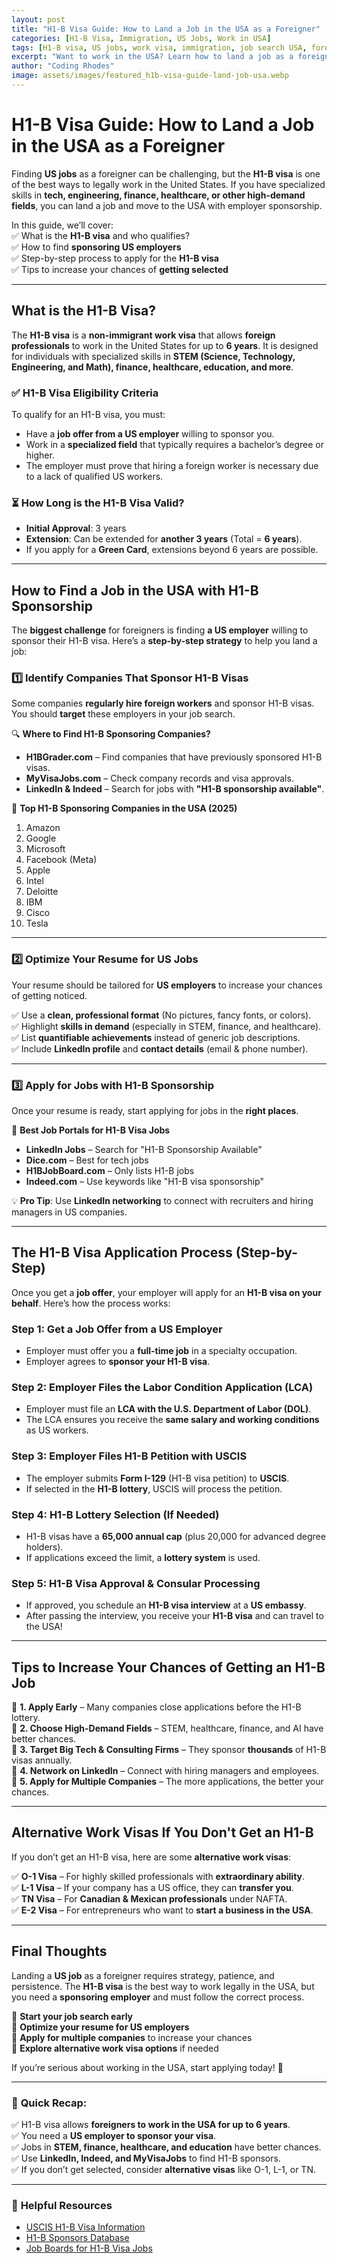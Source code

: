 ```yaml
---
layout: post
title: "H1-B Visa Guide: How to Land a Job in the USA as a Foreigner"
categories: [H1-B Visa, Immigration, US Jobs, Work in USA]
tags: [H1-B visa, US jobs, work visa, immigration, job search USA, foreigners in USA]
excerpt: "Want to work in the USA? Learn how to land a job as a foreigner and navigate the H1-B visa process successfully. Step-by-step guide for job seekers worldwide."
author: "Coding Rhodes"
image: assets/images/featured_h1b-visa-guide-land-job-usa.webp
---
```


# H1-B Visa Guide: How to Land a Job in the USA as a Foreigner  

Finding **US jobs** as a foreigner can be challenging, but the **H1-B visa** is one of the best ways to legally work in the United States. If you have specialized skills in **tech, engineering, finance, healthcare, or other high-demand fields**, you can land a job and move to the USA with employer sponsorship.  

In this guide, we’ll cover:  
✅ What is the **H1-B visa** and who qualifies?  
✅ How to find **sponsoring US employers**  
✅ Step-by-step process to apply for the **H1-B visa**  
✅ Tips to increase your chances of **getting selected**  

---

## What is the H1-B Visa?  

The **H1-B visa** is a **non-immigrant work visa** that allows **foreign professionals** to work in the United States for up to **6 years**. It is designed for individuals with specialized skills in **STEM (Science, Technology, Engineering, and Math), finance, healthcare, education, and more**.  

### ✅ **H1-B Visa Eligibility Criteria**  
To qualify for an H1-B visa, you must:  
- Have a **job offer from a US employer** willing to sponsor you.  
- Work in a **specialized field** that typically requires a bachelor’s degree or higher.  
- The employer must prove that hiring a foreign worker is necessary due to a lack of qualified US workers.  

### ⏳ **How Long is the H1-B Visa Valid?**  
- **Initial Approval**: 3 years  
- **Extension**: Can be extended for **another 3 years** (Total = **6 years**).  
- If you apply for a **Green Card**, extensions beyond 6 years are possible.  

---

## How to Find a Job in the USA with H1-B Sponsorship  

The **biggest challenge** for foreigners is finding **a US employer** willing to sponsor their H1-B visa. Here’s a **step-by-step strategy** to help you land a job:  

### 1️⃣ **Identify Companies That Sponsor H1-B Visas**  

Some companies **regularly hire foreign workers** and sponsor H1-B visas. You should **target** these employers in your job search.  

🔍 **Where to Find H1-B Sponsoring Companies?**  
- **H1BGrader.com** – Find companies that have previously sponsored H1-B visas.  
- **MyVisaJobs.com** – Check company records and visa approvals.  
- **LinkedIn & Indeed** – Search for jobs with **"H1-B sponsorship available"**.  

📌 **Top H1-B Sponsoring Companies in the USA (2025)**  
1. Amazon  
2. Google  
3. Microsoft  
4. Facebook (Meta)  
5. Apple  
6. Intel  
7. Deloitte  
8. IBM  
9. Cisco  
10. Tesla  

---

### 2️⃣ **Optimize Your Resume for US Jobs**  

Your resume should be tailored for **US employers** to increase your chances of getting noticed.  

✅ Use a **clean, professional format** (No pictures, fancy fonts, or colors).  
✅ Highlight **skills in demand** (especially in STEM, finance, and healthcare).  
✅ List **quantifiable achievements** instead of generic job descriptions.  
✅ Include **LinkedIn profile** and **contact details** (email & phone number).  

---

### 3️⃣ **Apply for Jobs with H1-B Sponsorship**  

Once your resume is ready, start applying for jobs in the **right places**.  

📌 **Best Job Portals for H1-B Visa Jobs**  
- **LinkedIn Jobs** – Search for "H1-B Sponsorship Available"  
- **Dice.com** – Best for tech jobs  
- **H1BJobBoard.com** – Only lists H1-B jobs  
- **Indeed.com** – Use keywords like "H1-B visa sponsorship"  

💡 **Pro Tip**: Use **LinkedIn networking** to connect with recruiters and hiring managers in US companies.  

---

## The H1-B Visa Application Process (Step-by-Step)  

Once you get a **job offer**, your employer will apply for an **H1-B visa on your behalf**. Here’s how the process works:  

### **Step 1: Get a Job Offer from a US Employer**  
- Employer must offer you a **full-time job** in a specialty occupation.  
- Employer agrees to **sponsor your H1-B visa**.  

### **Step 2: Employer Files the Labor Condition Application (LCA)**  
- Employer must file an **LCA with the U.S. Department of Labor (DOL)**.  
- The LCA ensures you receive the **same salary and working conditions** as US workers.  

### **Step 3: Employer Files H1-B Petition with USCIS**  
- The employer submits **Form I-129** (H1-B visa petition) to **USCIS**.  
- If selected in the **H1-B lottery**, USCIS will process the petition.  

### **Step 4: H1-B Lottery Selection (If Needed)**  
- H1-B visas have a **65,000 annual cap** (plus 20,000 for advanced degree holders).  
- If applications exceed the limit, a **lottery system** is used.  

### **Step 5: H1-B Visa Approval & Consular Processing**  
- If approved, you schedule an **H1-B visa interview** at a **US embassy**.  
- After passing the interview, you receive your **H1-B visa** and can travel to the USA!  

---

## Tips to Increase Your Chances of Getting an H1-B Job  

🎯 **1. Apply Early** – Many companies close applications before the H1-B lottery.  
🎯 **2. Choose High-Demand Fields** – STEM, healthcare, finance, and AI have better chances.  
🎯 **3. Target Big Tech & Consulting Firms** – They sponsor **thousands** of H1-B visas annually.  
🎯 **4. Network on LinkedIn** – Connect with hiring managers and employees.  
🎯 **5. Apply for Multiple Companies** – The more applications, the better your chances.  

---

## Alternative Work Visas If You Don't Get an H1-B  

If you don’t get an H1-B visa, here are some **alternative work visas**:  

✅ **O-1 Visa** – For highly skilled professionals with **extraordinary ability**.  
✅ **L-1 Visa** – If your company has a US office, they can **transfer you**.  
✅ **TN Visa** – For **Canadian & Mexican professionals** under NAFTA.  
✅ **E-2 Visa** – For entrepreneurs who want to **start a business in the USA**.  

---

## Final Thoughts  

Landing a **US job** as a foreigner requires strategy, patience, and persistence. The **H1-B visa** is the best way to work legally in the USA, but you need a **sponsoring employer** and must follow the correct process.  

🔹 **Start your job search early**  
🔹 **Optimize your resume for US employers**  
🔹 **Apply for multiple companies** to increase your chances  
🔹 **Explore alternative work visa options** if needed  

If you’re serious about working in the USA, start applying today! 🚀  

---

### 📌 **Quick Recap:**  
✅ H1-B visa allows **foreigners to work in the USA for up to 6 years**.  
✅ You need a **US employer to sponsor your visa**.  
✅ Jobs in **STEM, finance, healthcare, and education** have better chances.  
✅ Use **LinkedIn, Indeed, and MyVisaJobs** to find H1-B sponsors.  
✅ If you don’t get selected, consider **alternative visas** like O-1, L-1, or TN.  

---

### 🔗 **Helpful Resources**  
- [USCIS H1-B Visa Information](https://www.uscis.gov)  
- [H1-B Sponsors Database](https://www.h1bgrader.com)  
- [Job Boards for H1-B Visa Jobs](https://www.indeed.com)  
